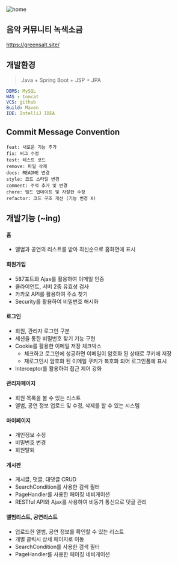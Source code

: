 ![home](https://github.com/user-attachments/assets/1e7758ab-546d-46cb-8f6b-417bd3ba2a98)

## 음악 커뮤니티 녹색소금

https://greensalt.site/

## 개발환경

> Java + Spring Boot + JSP + JPA

```yaml
DBMS: MySQL
WAS : tomcat
VCS: github
Build: Maven
IDE: IntelliJ IDEA
```

## Commit Message Convention

```
feat: 새로운 기능 추가
fix: 버그 수정
test: 테스트 코드
remove: 파일 삭제
docs: README 변경
style: 코드 스타일 변경
comment: 주석 추가 및 변경
chore: 빌드 업데이트 및 자잘한 수정
refactor: 코드 구조 개선 (기능 변경 X)

```

## 개발기능 (~ing)

#### 홈
   + 앨범과 공연의 리스트를 받아 최신순으로 홈화면에 표시

#### 회원가입
   + 587포트와 Ajax를 활용하여 이메일 인증
   + 클라이언트, 서버 2중 유효성 검사
   + 카카오 API를 활용하여 주소 찾기
   + Security를 활용하여 비밀번호 해시화

#### 로그인
   + 회원, 관리자 로그인 구분
   + 세션을 통한 비밀번호 찾기 기능 구현
   + Cookie를 활용한 이메일 저장 체크박스
     + 체크하고 로그인에 성공하면 이메일이 암호화 된 상태로 쿠키에 저장
     + 재로그인시 암호화 된 이메일 쿠키가 복호화 되어 로그인폼에 표시
   + Interceptor를 활용하여 접근 제어 강화

#### 관리자페이지
   + 회원 목록을 볼 수 있는 리스트
   + 앨범, 공연 정보 업로드 및 수정, 삭제를 할 수 있는 시스템

#### 마이페이지
   + 개인정보 수정
   + 비밀번호 변경
   + 회원탈퇴

#### 게시판
   + 게시글, 댓글, 대댓글 CRUD
   + SearchCondition를 사용한 검색 필터
   + PageHandler를 사용한 페이징 네비게이션
   + RESTful API와 Ajax를 사용하여 비동기 통신으로 댓글 관리

#### 앨범리스트, 공연리스트
   + 업로드한 앨범, 공연 정보를 확인할 수 있는 리스트
   + 개별 클릭시 상세 페이지로 이동
   + SearchCondition를 사용한 검색 필터
   + PageHandler를 사용한 페이징 네비게이션
   
